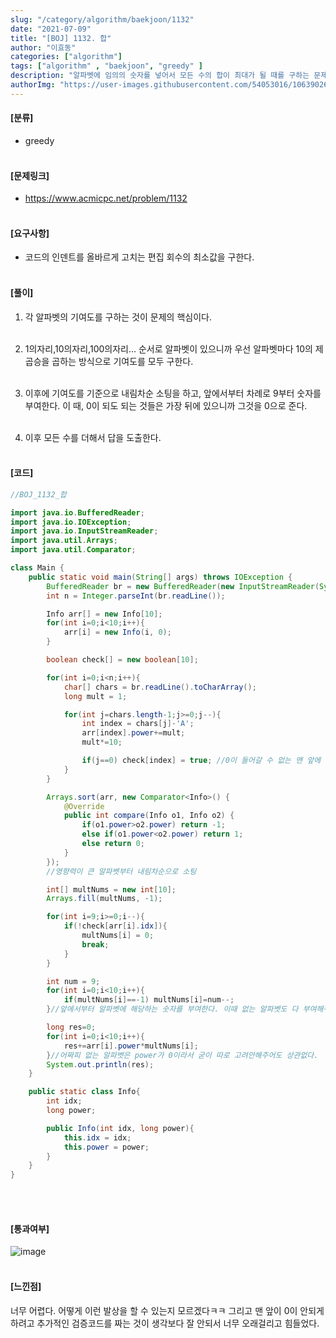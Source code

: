 ```yaml
---
slug: "/category/algorithm/baekjoon/1132"
date: "2021-07-09"
title: "[BOJ] 1132. 합"
author: "이효동"
categories: ["algorithm"]
tags: ["algorithm" , "baekjoon", "greedy" ]
description: "알파벳에 임의의 숫자를 넣어서 모든 수의 합이 최대가 될 때를 구하는 문제이다."
authorImg: "https://user-images.githubusercontent.com/54053016/106390261-d4693200-642a-11eb-8ac8-eb8203cf74b9.png"
---
```



#### [분류]
- greedy
<br><br>

#### [문제링크]
- https://www.acmicpc.net/problem/1132
<br><br>


#### [요구사항]
- 코드의 인덴트를 올바르게 고치는 편집 회수의 최소값을 구한다.<br><br> 

#### [풀이]

1. 각 알파벳의 기여도를 구하는 것이 문제의 핵심이다.<br><br>

2. 1의자리,10의자리,100의자리... 순서로 알파벳이 있으니까 우선 알파벳마다 10의 제곱승을 곱하는 방식으로 기여도를 모두 구한다.<br><br>

3. 이후에 기여도를 기준으로 내림차순 소팅을 하고, 앞에서부터 차례로 9부터 숫자를 부여한다. 이 때, 0이 되도 되는 것들은 가장 뒤에 있으니까 그것을 0으로 준다.<br><br>

4. 이후 모든 수를 더해서 답을 도출한다.<br><br>

#### [코드]
```java
//BOJ_1132_합

import java.io.BufferedReader;
import java.io.IOException;
import java.io.InputStreamReader;
import java.util.Arrays;
import java.util.Comparator;

class Main {
    public static void main(String[] args) throws IOException {
        BufferedReader br = new BufferedReader(new InputStreamReader(System.in));
        int n = Integer.parseInt(br.readLine());

        Info arr[] = new Info[10];
        for(int i=0;i<10;i++){
            arr[i] = new Info(i, 0);
        }

        boolean check[] = new boolean[10];

        for(int i=0;i<n;i++){
            char[] chars = br.readLine().toCharArray();
            long mult = 1;

            for(int j=chars.length-1;j>=0;j--){
                int index = chars[j]-'A';
                arr[index].power+=mult;
                mult*=10;

                if(j==0) check[index] = true; //0이 들어갈 수 없는 맨 앞에 오는 알파벳 체크
            }
        }

        Arrays.sort(arr, new Comparator<Info>() {
            @Override
            public int compare(Info o1, Info o2) {
                if(o1.power>o2.power) return -1;
                else if(o1.power<o2.power) return 1;
                else return 0;
            }
        });
        //영향력이 큰 알파벳부터 내림차순으로 소팅

        int[] multNums = new int[10];
        Arrays.fill(multNums, -1);

        for(int i=9;i>=0;i--){
            if(!check[arr[i].idx]){
                multNums[i] = 0;
                break;
            }
        }

        int num = 9;
        for(int i=0;i<10;i++){
            if(multNums[i]==-1) multNums[i]=num--;
        }//앞에서부터 알파벳에 해당하는 숫자를 부여한다. 이때 없는 알파벳도 다 부여해줘도 상관없다. 어짜피 안쓰니까

        long res=0;
        for(int i=0;i<10;i++){
            res+=arr[i].power*multNums[i];
        }//어짜피 없는 알파벳은 power가 0이라서 굳이 따로 고려안해주어도 상관없다.
        System.out.println(res);
    }

    public static class Info{
        int idx;
        long power;

        public Info(int idx, long power){
            this.idx = idx;
            this.power = power;
        }
    }
}
```
<br><br>

#### [통과여부]
![image](https://user-images.githubusercontent.com/54053016/124955126-c5c61d00-e051-11eb-9823-fea812301131.png)
<br><br>

#### [느낀점]
너무 어렵다. 어떻게 이런 발상을 할 수 있는지 모르겠다ㅋㅋ 그리고 맨 앞이 0이 안되게 하려고 추가적인 검증코드를 짜는 것이 생각보다 잘 안되서 너무 오래걸리고 힘들었다.